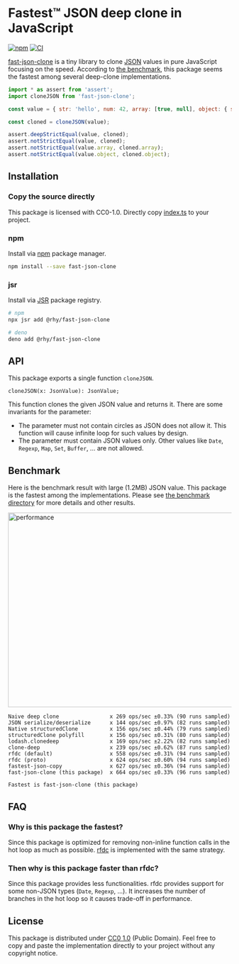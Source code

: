 Fastest™ JSON deep clone in JavaScript
======================================
[![npm][npm-badge]][npm]
[![CI][ci-badge]][ci]

[fast-json-clone][npm] is a tiny library to clone [JSON][json] values in pure JavaScript focusing on the speed.
According to [the benchmark](./bench), this package seems the fastest among several deep-clone implementations.

```js
import * as assert from 'assert';
import cloneJSON from 'fast-json-clone';

const value = { str: 'hello', num: 42, array: [true, null], object: { str: 'hello', bool: true, } };

const cloned = cloneJSON(value);

assert.deepStrictEqual(value, cloned);
assert.notStrictEqual(value, cloned);
assert.notStrictEqual(value.array, cloned.array);
assert.notStrictEqual(value.object, cloned.object);
```

## Installation

### Copy the source directly

This package is licensed with CC0-1.0. Directly copy [index.ts](./index.ts) to your project.

### npm

Install via [npm](https://npmjs.com/) package manager.

```sh
npm install --save fast-json-clone
```

### jsr

Install via [JSR](https://jsr.io/) package registry.

```sh
# npm
npx jsr add @rhy/fast-json-clone

# deno
deno add @rhy/fast-json-clone
```

## API

This package exports a single function `cloneJSON`.

```
cloneJSON(x: JsonValue): JsonValue;
```

This function clones the given JSON value and returns it. There are some invariants for the parameter:

- The parameter must not contain circles as JSON does not allow it. This function will cause infinite loop for such values by design.
- The parameter must contain JSON values only. Other values like `Date`, `Regexp`, `Map`, `Set`, `Buffer`, ... are not allowed.

## Benchmark

Here is the benchmark result with large (1.2MB) JSON value. This package is the fastest among the implementations. Please see
[the benchmark directory](./bench) for more details and other results.

<img width=889 height=439 src="https://github.com/rhysd/ss/blob/master/fast-json-clone/perf.png?raw=true" alt="performance">

```
Naive deep clone                x 269 ops/sec ±0.33% (90 runs sampled)
JSON serialize/deserialize      x 144 ops/sec ±0.97% (82 runs sampled)
Native structuredClone          x 156 ops/sec ±0.44% (79 runs sampled)
structuredClone polyfill        x 156 ops/sec ±0.31% (80 runs sampled)
lodash.clonedeep                x 169 ops/sec ±2.22% (82 runs sampled)
clone-deep                      x 239 ops/sec ±0.62% (87 runs sampled)
rfdc (default)                  x 558 ops/sec ±0.31% (94 runs sampled)
rfdc (proto)                    x 624 ops/sec ±0.60% (94 runs sampled)
fastest-json-copy               x 627 ops/sec ±0.36% (94 runs sampled)
fast-json-clone (this package)  x 664 ops/sec ±0.33% (96 runs sampled)

Fastest is fast-json-clone (this package)
```

## FAQ

### Why is this package the fastest?

Since this package is optimized for removing non-inline function calls in the hot loop as much as possible. [rfdc][] is
implemented with the same strategy.

### Then why is this package faster than rfdc?

Since this package provides less functionalities. rfdc provides support for some non-JSON types (`Date`, `Regexp`, ...).
It increases the number of branches in the hot loop so it causes trade-off in performance.

## License

This package is distributed under [CC0 1.0](LICENSE.txt) (Public Domain).
Feel free to copy and paste the implementation directly to your project without any copyright notice.

[ci]: https://github.com/rhysd/fast-json-clone/actions/workflows/ci.yml
[ci-badge]: https://github.com/rhysd/fast-json-clone/actions/workflows/ci.yml/badge.svg
[npm]: https://www.npmjs.com/package/fast-json-clone
[npm-badge]: https://badge.fury.io/js/fast-json-clone.svg
[json]: https://json.org/
[rfdc]: https://github.com/davidmarkclements/rfdc
